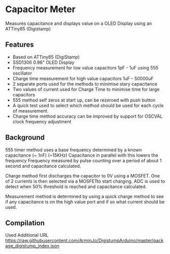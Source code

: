 # Capacitor Meter
Measures capacitance and displays value on a OLED Display using an ATTiny85 (Digistamp)

## Features
- Based on ATTiny85 (DigiStamp)
- SSD1306 0.96" OLED Display
- Frequency measurement for low value capacitors 1pF - 1uF using 555 oscillator
- Charge time measurement for high value capacitors 1uF - 50000uF
- 2 separate ports used for the methods to minimise stary capacitance
- Two values of current used for Charge Time to minimise time for large capacitors
- 555 method self zeros at start up, can be rezeroed with push button
- A quick test used to select which method should be used for each cycle of measurement.
- Charge time method accuracy can be improved by support for OSCVAL clock frequency adjustment

## Background

555 timer method uses a base frequency determined by a known capacitance (~ 1nF) (~15KHz)
Capacitance in parallel with this lowers the frequency
Frequency measured by pulse counting over a period of about 1 second and capacitance calculated.

Charge method first discharges the capacitor to 0V using a MOSFET. One of 2 currents is then selected via a MOSFETto start charging.
ADC is used to detect when 50% threshold is reached and capacitance calculated.

Measurement method is determined by using a quick charge method to see if any capacitance is on the high value port and if so what current should be used.

## Compilation
Used Additional URL https://raw.githubusercontent.com/ArminJo/DigistumpArduino/master/package_digistump_index.json
 





